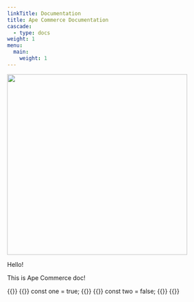 ```yaml
---
linkTitle: Documentation
title: Ape Commerce Documentation
cascade:
  - type: docs
weight: 1
menu:
  main:
    weight: 1
---
```


<p>
  <img style="width: 420px;" src="/images/ape_commerce_horizontal.svg">
</p>

Hello!

This is Ape Commerce doc!

{{<tabpane >}}
 {{<tab header="one" lang="ts">}}
const one = true;
{{</tab>}}
{{<tab header="two" lang="js">}}
const two = false;
{{</tab>}}
{{</tabpane>}}
